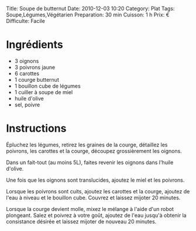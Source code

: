 Title: Soupe de butternut
Date: 2010-12-03 10:20
Category: Plat
Tags: Soupe,Légumes,Végétarien
Preparation: 30 min
Cuisson: 1 h
Prix: €
Difficulte: Facile

# Ingrédients

- 3 oignons
- 3 poivrons jaune
- 6 carottes
- 1 courge butternut
- 1 bouillon cube de légumes
- 1 cuiller à soupe de miel
- huile d'olive
- sel, poivre

# Instructions

Épluchez les légumes, retirez les graines de la courge, détaillez les poivrons, les carottes et la courge, découpez grossièrement les oignons.

Dans un fait-tout (au moins 5L), faites revenir les oignons dans l'huile d'olive.

Une fois que les oignons sont translucides, ajoutez le miel et les poivrons.

Lorsque les poivrons sont cuits, ajoutez les carottes et la courge, ajoutez de l'eau à niveau et le bouillon cube.
Couvrez et laissez mijoter 20 minutes.

Lorsque la courge devient molle, mixez le mélange à l'aide d'un robot plongeant.
Salez et poivrez à votre goût, ajoutez de l'eau jusqu'à obtenir la consistance désirée et laissez mijoter de nouveau 20 minutes.

